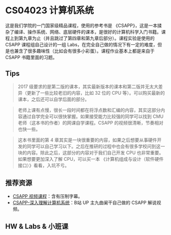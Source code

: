 # CS04023 计算机系统

这是我们学院的一门国家级精品课程，使用的参考书是 《CSAPP》，这是一本揉杂了编译、操作系统、网络、底层硬件的课本，是很好的计算机科学入门书籍。课程上到第九章为止（并且跳过了第四章和第九章后部分）。课程实验是使用的 CSAPP 课程组自己设计的一组 Labs，在完全自己做的情况下有一定的难度，但是也兼含了很多趣味性（比如会有很多小彩蛋）。课程作业基本上都是来自于 CSAPP 书籍里面的习题。

## Tips

> 2017 级要求的是第二版的课本，其实最新版本的课本和第二版并无太大差异（更新了一些比较老旧的内容，比如 32 位的 CPU 等）。可以购买最新的课本，之后还可以自学后面的部分。

<!--  -->

> 老师上课有点慢，很长一段时间都在将浮点数和汇编的内容，其实这部分内容通过自学完全可以很快掌握。如果接受能力比较强的同学可以找到 CMU 老师（这本书的作者）的网课自学课程。CSAPP 的视频很清晰，节奏相对也快一些。

<!--  -->

> 这本书里面的第 4 章其实是一块很重要的内容，如果之后想要从事硬件开发的同学可以自己学习以下。之后在推研的过程中也会有很多学校问到这一块的内容。除此之后，这部分的内容对于我们自己开发 CPU 也非常重要。如果想要更加深入了解 CPU，可以买一本 《计算机组成与设计（软件硬件接口）》看看，入坑不亏。

<!--  -->

## 推荐资源

* [CSAPP 视频课程](https://www.bilibili.com/video/BV1iW411d7hd?from=search&seid=5538248197204711342)：含有压制字幕。
* [CSAPP-深入理解计算机系统](https://www.bilibili.com/video/BV1cD4y1D7uR)：B站 UP 主九曲阑干自己做的 CSAPP 解说视频。

## HW & Labs & 小班课